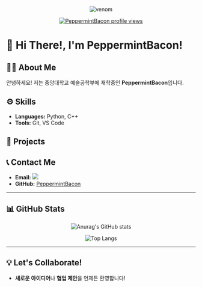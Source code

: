 <div align="center">

  ![venom](https://capsule-render.vercel.app/api?type=venom&height=200&color=gradient&text=PeppermintBacon&fontAlignY=37&textBg=false&fontColor=81F7BE)

  [![PeppermintBacon profile views](https://u8views.com/api/v1/github/profiles/187579910/views/day-week-month-total-count.svg)](https://u8views.com/github/PeppermintBacon)
  
</div>

# 👋 Hi There!, I'm PeppermintBacon!

## 🧑‍💻 About Me
안녕하세요! 저는 중앙대학교 예술공학부에 재학중인 **PeppermintBacon**입니다.

## ⚙️ Skills
- **Languages:** Python, C++
- **Tools:** Git, VS Code

## 📂 Projects

## 📞 Contact Me
- **Email:** <a href="mailto:hankooktyrers4@gmail.com"><img src="https://img.shields.io/badge/Gmail-d14836?style=flat-square&logo=Gmail&logoColor=white&link=hankooktyrers4@gmail.com"/></a>
- **GitHub:** [PeppermintBacon](https://github.com/PeppermintBacon)  

---

## 📊 GitHub Stats
<div align="center">
  
  ![Anurag's GitHub stats](https://github-readme-stats.vercel.app/api?username=PeppermintBacon&theme=vue&show_icons=true)
  
  ![Top Langs](https://github-readme-stats.vercel.app/api/top-langs/?username=PeppermintBacon&layout=donut&theme=radical)
  
</div>


---

## 💡 Let's Collaborate!
- **새로운 아이디어**나 **협업 제안**을 언제든 환영합니다!
